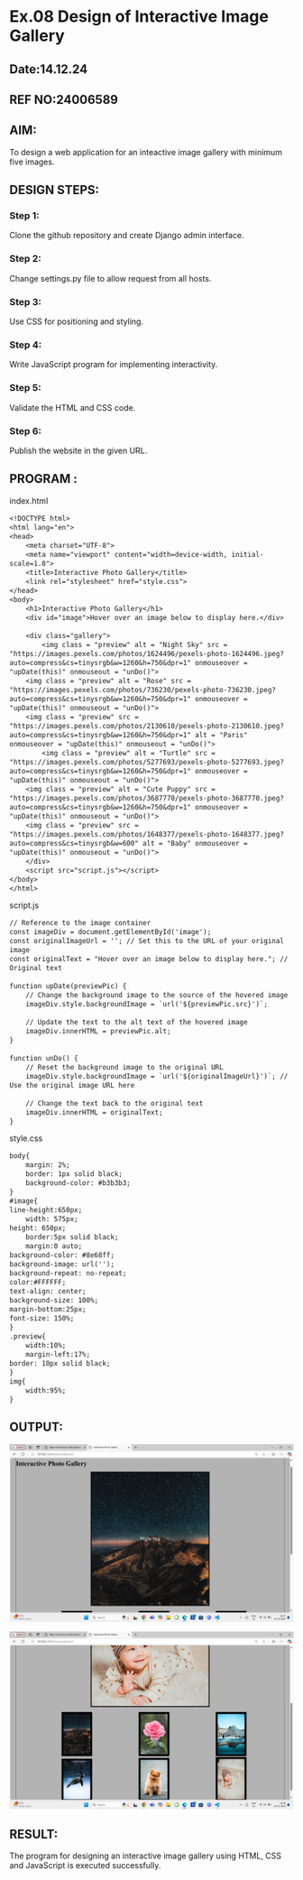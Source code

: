 # Ex.08 Design of Interactive Image Gallery
## Date:14.12.24
## REF NO:24006589

## AIM:
To design a web application for an inteactive image gallery with minimum five images.

## DESIGN STEPS:

### Step 1:
Clone the github repository and create Django admin interface.

### Step 2:
Change settings.py file to allow request from all hosts.

### Step 3:
Use CSS for positioning and styling.

### Step 4:
Write JavaScript program for implementing interactivity.

### Step 5:
Validate the HTML and CSS code.

### Step 6:
Publish the website in the given URL.

## PROGRAM :
index.html
```
<!DOCTYPE html>
<html lang="en">
<head>
    <meta charset="UTF-8">
    <meta name="viewport" content="width=device-width, initial-scale=1.0">
    <title>Interactive Photo Gallery</title>
    <link rel="stylesheet" href="style.css">
</head>
<body>
    <h1>Interactive Photo Gallery</h1>
    <div id="image">Hover over an image below to display here.</div>
    
    <div class="gallery">
        <img class = "preview" alt = "Night Sky" src = "https://images.pexels.com/photos/1624496/pexels-photo-1624496.jpeg?auto=compress&cs=tinysrgb&w=1260&h=750&dpr=1" onmouseover = "upDate(this)" onmouseout = "unDo()">
	<img class = "preview" alt = "Rose" src = "https://images.pexels.com/photos/736230/pexels-photo-736230.jpeg?auto=compress&cs=tinysrgb&w=1260&h=750&dpr=1" onmouseover = "upDate(this)" onmouseout = "unDo()">
	<img class = "preview" src = "https://images.pexels.com/photos/2130610/pexels-photo-2130610.jpeg?auto=compress&cs=tinysrgb&w=1260&h=750&dpr=1" alt = "Paris" onmouseover = "upDate(this)" onmouseout = "unDo()">
        <img class = "preview" alt = "Turtle" src = "https://images.pexels.com/photos/5277693/pexels-photo-5277693.jpeg?auto=compress&cs=tinysrgb&w=1260&h=750&dpr=1" onmouseover = "upDate(this)" onmouseout = "unDo()">
	<img class = "preview" alt = "Cute Puppy" src = "https://images.pexels.com/photos/3687770/pexels-photo-3687770.jpeg?auto=compress&cs=tinysrgb&w=1260&h=750&dpr=1" onmouseover = "upDate(this)" onmouseout = "unDo()">
	<img class = "preview" src = "https://images.pexels.com/photos/1648377/pexels-photo-1648377.jpeg?auto=compress&cs=tinysrgb&w=600" alt = "Baby" onmouseover = "upDate(this)" onmouseout = "unDo()">
    </div>
    <script src="script.js"></script>
</body>
</html>

```
script.js
```
// Reference to the image container
const imageDiv = document.getElementById('image');
const originalImageUrl = ''; // Set this to the URL of your original image
const originalText = "Hover over an image below to display here."; // Original text

function upDate(previewPic) {
    // Change the background image to the source of the hovered image
    imageDiv.style.backgroundImage = `url('${previewPic.src}')`;
    
    // Update the text to the alt text of the hovered image
    imageDiv.innerHTML = previewPic.alt;
}

function unDo() {
    // Reset the background image to the original URL
    imageDiv.style.backgroundImage = `url('${originalImageUrl}')`; // Use the original image URL here
    
    // Change the text back to the original text
    imageDiv.innerHTML = originalText;
}

```
style.css
```
body{
    margin: 2%;
    border: 1px solid black;
    background-color: #b3b3b3;
}
#image{
line-height:650px;
    width: 575px;
height: 650px;
    border:5px solid black;
    margin:0 auto;
background-color: #8e68ff;
background-image: url('');
background-repeat: no-repeat;
color:#FFFFFF;
text-align: center;
background-size: 100%;
margin-bottom:25px;
font-size: 150%;
}
.preview{
    width:10%;
    margin-left:17%;
border: 10px solid black;
}
img{
    width:95%;
}
```
## OUTPUT:
![alt text](img1.png)

![alt text](img2.png)

## RESULT:
The program for designing an interactive image gallery using HTML, CSS and JavaScript is executed successfully.
